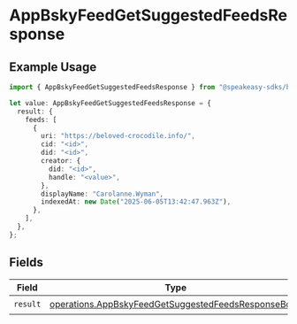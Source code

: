 # AppBskyFeedGetSuggestedFeedsResponse

## Example Usage

```typescript
import { AppBskyFeedGetSuggestedFeedsResponse } from "@speakeasy-sdks/bluesky/models/operations";

let value: AppBskyFeedGetSuggestedFeedsResponse = {
  result: {
    feeds: [
      {
        uri: "https://beloved-crocodile.info/",
        cid: "<id>",
        did: "<id>",
        creator: {
          did: "<id>",
          handle: "<value>",
        },
        displayName: "Carolanne.Wyman",
        indexedAt: new Date("2025-06-05T13:42:47.963Z"),
      },
    ],
  },
};
```

## Fields

| Field                                                                                                                      | Type                                                                                                                       | Required                                                                                                                   | Description                                                                                                                |
| -------------------------------------------------------------------------------------------------------------------------- | -------------------------------------------------------------------------------------------------------------------------- | -------------------------------------------------------------------------------------------------------------------------- | -------------------------------------------------------------------------------------------------------------------------- |
| `result`                                                                                                                   | [operations.AppBskyFeedGetSuggestedFeedsResponseBody](../../models/operations/appbskyfeedgetsuggestedfeedsresponsebody.md) | :heavy_check_mark:                                                                                                         | N/A                                                                                                                        |